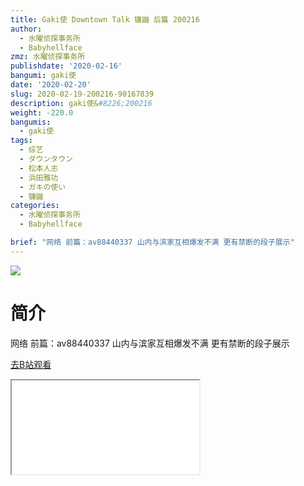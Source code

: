 ```yaml
---
title: Gaki使 Downtown Talk 镰鼬 后篇 200216
author:
  - 水曜侦探事务所
  - Babyhellface
zmz: 水曜侦探事务所
publishdate: '2020-02-16'
bangumi: gaki使
date: '2020-02-20'
slug: 2020-02-19-200216-90167839
description: gaki使&#8226;200216
weight: -220.0
bangumis:
  - gaki使
tags:
  - 综艺
  - ダウンタウン
  - 松本人志
  - 浜田雅功
  - ガキの使い
  - 镰鼬
categories:
  - 水曜侦探事务所
  - Babyhellface

brief: "网络 前篇：av88440337 山内与滨家互相爆发不满 更有禁断的段子展示"
---
```

![](https://raw.githubusercontent.com/tcgriffith/owaraisite/master/static/tmpimg/9710f24beb43894f56234e01627121685bb3be45.jpg.480.jpg)
# 简介  
网络
前篇：av88440337
山内与滨家互相爆发不满
更有禁断的段子展示  

[去B站观看](https://www.bilibili.com/video/av90167839/)
<div class ="resp-container"><iframe class="testiframe" src="//player.bilibili.com/player.html?aid=90167839"", scrolling="no", allowfullscreen="true" > </iframe></div> 
